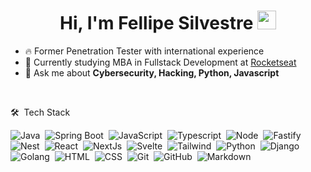 <h1 align='center'> Hi, I'm Fellipe Silvestre <img src="https://raw.githubusercontent.com/kaueMarques/kaueMarques/master/hi.gif" height="30px"></h1>

- 🔥 Former Penetration Tester with international experience
- 🌱 Currently studying MBA in Fullstack Development at [Rocketseat](https://github.com/Rocketseat)
- 💬 Ask me about **Cybersecurity, Hacking, Python, Javascript**

<br>

🛠 &nbsp;Tech Stack

![Java](https://img.shields.io/badge/-Java-05122A?style=flat&logo=openjdk)&nbsp;
![Spring Boot](https://img.shields.io/badge/-Spring-05122A?style=flat&logo=spring)&nbsp;
![JavaScript](https://img.shields.io/badge/-JavaScript-05122A?style=flat&logo=javascript)&nbsp;
![Typescript](https://img.shields.io/badge/-Typescript-05122A?style=flat&logo=typescript)&nbsp;
![Node](https://img.shields.io/badge/-Node-05122A?style=flat&logo=node.js)&nbsp;
![Fastify](https://img.shields.io/badge/-Fastify-05122A?style=flat&logo=fastify)&nbsp;
![Nest](https://img.shields.io/badge/-NestJS-05122A?style=flat&logo=nestjs)&nbsp;
![React](https://img.shields.io/badge/-React-05122A?style=flat&logo=react)&nbsp;
![NextJs](https://img.shields.io/badge/-Next.JS-05122A?style=flat&logo=nextdotjs)&nbsp;
![Svelte](https://img.shields.io/badge/-Svelte-05122A?style=flat&logo=svelte)&nbsp;
![Tailwind](https://img.shields.io/badge/-Tailwind-05122A?style=flat&logo=tailwindcss)&nbsp;
![Python](https://img.shields.io/badge/-Python-05122A?style=flat&logo=python)&nbsp;
![Django](https://img.shields.io/badge/-Django-05122A?style=flat&logo=django)&nbsp;
![Golang](https://img.shields.io/badge/-Go-05122A?style=flat&logo=go)&nbsp;
![HTML](https://img.shields.io/badge/-HTML-05122A?style=flat&logo=HTML5)&nbsp;
![CSS](https://img.shields.io/badge/-CSS-05122A?style=flat&logo=CSS3&logoColor=1572B6)&nbsp;
![Git](https://img.shields.io/badge/-Git-05122A?style=flat&logo=git)&nbsp;
![GitHub](https://img.shields.io/badge/-GitHub-05122A?style=flat&logo=github)&nbsp;
![Markdown](https://img.shields.io/badge/-Markdown-05122A?style=flat&logo=markdown)&nbsp;

